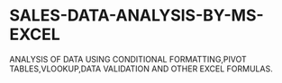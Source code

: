 # SALES-DATA-ANALYSIS-BY-MS-EXCEL
ANALYSIS OF DATA USING CONDITIONAL FORMATTING,PIVOT TABLES,VLOOKUP,DATA VALIDATION AND OTHER EXCEL FORMULAS.
